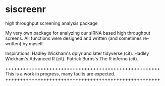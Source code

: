 # siscreenr
high throughput screening analysis package

My very own package for analyzing our siRNA based high throughput screens.
All functions were designed and written (and sometimes re-written) by myself.

Inspirations:
Hadley Wickham's dplyr and later tidyverse (cit).
Hadley Wickham's Advanced R (cit).
Patrick Burns's The R inferno (cit).

+++++++++++++++++++++++++++++++++++++++++++++++++++++
This is a work in progress, many faults are expected.
+++++++++++++++++++++++++++++++++++++++++++++++++++++
